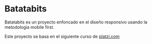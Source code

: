 # Batatabits

Batatabits es un proyecto enfoncado en el diseño responsivo usando la metodologia mobile first. 

Este proyecto se basa en el siguiente curso de [platzi.com](https://platzi.com/clases/mobile-first/)

